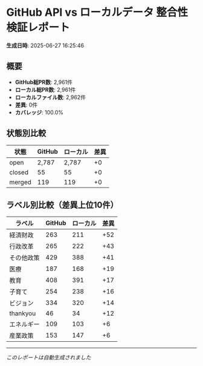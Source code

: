 # GitHub API vs ローカルデータ 整合性検証レポート

**生成日時**: 2025-06-27 16:25:46

## 概要

- **GitHub総PR数**: 2,961件
- **ローカル総PR数**: 2,961件
- **ローカルファイル数**: 2,962件
- **差異**: 0件
- **カバレッジ**: 100.0%

## 状態別比較

| 状態 | GitHub | ローカル | 差異 |
|------|--------|----------|------|
| open | 2,787 | 2,787 | +0 |
| closed | 55 | 55 | +0 |
| merged | 119 | 119 | +0 |

## ラベル別比較（差異上位10件）

| ラベル | GitHub | ローカル | 差異 |
|--------|--------|----------|------|
| 経済財政 | 263 | 211 | +52 |
| 行政改革 | 265 | 222 | +43 |
| その他政策 | 429 | 388 | +41 |
| 医療 | 187 | 168 | +19 |
| 教育 | 408 | 391 | +17 |
| 子育て | 254 | 238 | +16 |
| ビジョン | 334 | 320 | +14 |
| thankyou | 46 | 34 | +12 |
| エネルギー | 109 | 103 | +6 |
| 産業政策 | 153 | 147 | +6 |

---
*このレポートは自動生成されました*